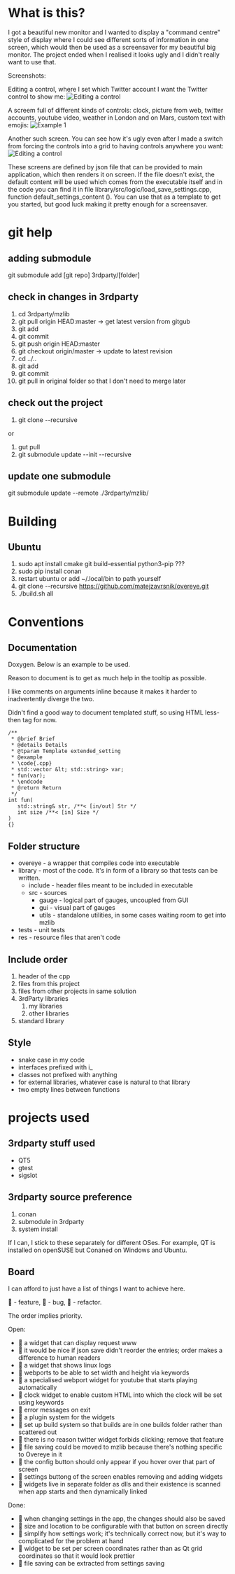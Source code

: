 # What is this?

I got a beautiful new monitor and I wanted to display a "command centre" style of display where I could see different sorts of information in one screen, which would then be used as a screensaver for my beautiful big monitor. The project ended when I realised it looks ugly and I didn't really want to use that.

Screenshots:

Editing a control, where I set which Twitter account I want the Twitter control to show me:
![Editing a control](./docs/demo_screenshot.png "Editing a control")

A screem full of different kinds of controls: clock, picture from web, twitter accounts, youtube video, weather in London and on Mars, custom text with emojis:
![Example 1](./docs/demo_screenshot2.png "Example 1")

Another such screen. You can see how it's ugly even after I made a switch from forcing the controls into a grid to having controls anywhere you want:
![Editing a control](./docs/demo_screenshot3.png "Editing a control")

These screens are defined by json file that can be provided to main application, which then renders it on screen. If the file doesn't exist, the default content will be used which comes from the executable itself and in the code you can find it in file library/src/logic/load_save_settings.cpp, function default_settings_content (). You can use that as a template to get you started, but good luck making it pretty enough for a screensaver.

# git help

## adding submodule

git submodule add [git repo] 3rdparty/[folder]

## check in changes in 3rdparty

1) cd 3rdparty/mzlib
2) git pull origin HEAD:master -> get latest version from gitgub
2) git add
3) git commit
4) git push origin HEAD:master
5) git checkout origin/master -> update to latest revision
6) cd ../..
7) git add
8) git commit
9) git pull in original folder so that I don't need to merge later

## check out the project

1) git clone <repository name> --recursive

or

1) gut pull
2) git submodule update --init --recursive

## update one submodule

git submodule update --remote ./3rdparty/mzlib/

# Building

## Ubuntu

1) sudo apt install cmake git build-essential python3-pip ???
2) sudo pip install conan
3) restart ubuntu or add ~/.local/bin to path yourself
4) git clone --recursive https://github.com/matejzavrsnik/overeye.git
5) ./build.sh all

# Conventions

## Documentation

Doxygen. Below is an example to be used.

Reason to document is to get as much help in the tooltip as possible.

I like comments on arguments inline because it makes it harder to inadvertently diverge the two.

Didn't find a good way to document templated stuff, so using HTML less-then tag for now.

    /**
     * @brief Brief
     * @details Details
     * @tparam Template extended_setting
     * @example
     * \code{.cpp}
     * std::vector &lt; std::string> var;
     * fun(var);
     * \endcode
     * @return Return
     */
    int fun(
       std::string& str, /**< [in/out] Str */
       int size /**< [in] Size */ 
    )
    {} 

## Folder structure

- overeye - a wrapper that compiles code into executable
- library - most of the code. It's in form of a library so that tests can be written.
  - include - header files meant to be included in executable
  - src - sources
    - gauge - logical part of gauges, uncoupled from GUI
    - gui - visual part of gauges
    - utils - standalone utilities, in some cases waiting room to get into mzlib
- tests - unit tests
- res - resource files that aren't code
  
## Include order

1) header of the cpp
2) files from this project
3) files from other projects in same solution
4) 3rdParty libraries
   1) my libraries
   2) other libraries
5) standard library

## Style

- snake case in my code
- interfaces prefixed with i_
- classes not prefixed with anything
- for external libraries, whatever case is natural to that library
- two empty lines between functions

# projects used

## 3rdparty stuff used

- QT5
- gtest
- sigslot

## 3rdparty source preference

1) conan
2) submodule in 3rdparty
4) system install

If I can, I stick to these separately for different OSes. For example, QT is installed on openSUSE but Conaned on Windows and Ubuntu.

## Board

I can afford to just have a list of things I want to achieve here.

🚁 - feature, 🐞 - bug, 🔧 - refactor.

The order implies priority.

Open:
- 🚁 a widget that can display request www
- 🚁 it would be nice if json save didn't reorder the entries; order makes a difference to human readers
- 🚁 a widget that shows linux logs
- 🚁 webports to be able to set width and height via keywords
- 🚁 a specialised webport widget for youtube that starts playing automatically
- 🚁 clock widget to enable custom HTML into which the clock will be set using keywords
- 🐞 error messages on exit
- 🚁 a plugin system for the widgets
- 🔧 set up build system so that builds are in one builds folder rather than scattered out
- 🚁 there is no reason twitter widget forbids clicking; remove that feature
- 🔧 file saving could be moved to mzlib because there's nothing specific to Overeye in it
- 🚁 the config button should only appear if you hover over that part of screen
- 🚁 settings buttong of the screen enables removing and adding widgets
- 🚁 widgets live in separate folder as dlls and their existence is scanned when app starts and then dynamically linked

Done:
- 🚁 when changing settings in the app, the changes should also be saved
- 🚁 size and location to be configurable with that button on screen directly
- 🔧 simplify how settings work; it's technically correct now, but it's way to complicated for the problem at hand
- 🚁 widget to be set per screen coordinates rather than as Qt grid coordinates so that it would look prettier
- 🔧 file saving can be extracted from settings saving
